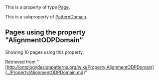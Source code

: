 This is a property of type [Page](../Type/Page.md "Type:Page").


This is a subproperty of [PatternDomain](../Property/PatternDomain.md "Property:PatternDomain").




  


## Pages using the property "AlignmentODPDomain"


Showing 10 pages using this property.



Retrieved from "[http://ontologydesignpatterns.org/wiki/Property:AlignmentODPDomain](../Property/AlignmentODPDomain.md)"